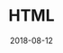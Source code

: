 ---
title: HTML
start_date: 2017-01-01
type: "skill"
date: 2018-08-12
duration: "2 Years"
skill_strength: 4
---